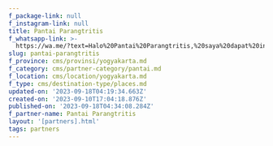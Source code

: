 ```yaml
---
f_package-link: null
f_instagram-link: null
title: Pantai Parangtritis
f_whatsapp-link: >-
  https://wa.me/?text=Halo%20Pantai%20Parangtritis,%20saya%20dapat%20info%20dari%20@loocale.id%20dan%20punya%20pertanyaan
slug: pantai-parangtritis
f_province: cms/provinsi/yogyakarta.md
f_category: cms/partner-category/pantai.md
f_location: cms/location/yogyakarta.md
f_type: cms/destination-type/places.md
updated-on: '2023-09-18T04:19:34.663Z'
created-on: '2023-09-10T17:04:18.876Z'
published-on: '2023-09-18T04:34:08.284Z'
f_partner-name: Pantai Parangtritis
layout: '[partners].html'
tags: partners
---
```



